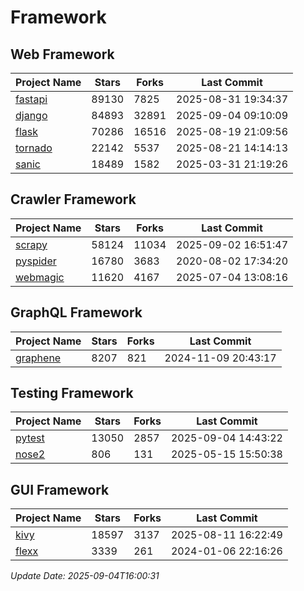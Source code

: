 # Framework

## Web Framework
| Project Name | Stars | Forks | Last Commit |
| ------------ | ----- | ----- | ----------- |
| [fastapi](https://github.com/fastapi/fastapi) | 89130 | 7825 | 2025-08-31 19:34:37 |
| [django](https://github.com/django/django) | 84893 | 32891 | 2025-09-04 09:10:09 |
| [flask](https://github.com/pallets/flask) | 70286 | 16516 | 2025-08-19 21:09:56 |
| [tornado](https://github.com/tornadoweb/tornado) | 22142 | 5537 | 2025-08-21 14:14:13 |
| [sanic](https://github.com/sanic-org/sanic) | 18489 | 1582 | 2025-03-31 21:19:26 |

## Crawler Framework
| Project Name | Stars | Forks | Last Commit |
| ------------ | ----- | ----- | ----------- |
| [scrapy](https://github.com/scrapy/scrapy) | 58124 | 11034 | 2025-09-02 16:51:47 |
| [pyspider](https://github.com/binux/pyspider) | 16780 | 3683 | 2020-08-02 17:34:20 |
| [webmagic](https://github.com/code4craft/webmagic) | 11620 | 4167 | 2025-07-04 13:08:16 |

## GraphQL Framework
| Project Name | Stars | Forks | Last Commit |
| ------------ | ----- | ----- | ----------- |
| [graphene](https://github.com/graphql-python/graphene) | 8207 | 821 | 2024-11-09 20:43:17 |

## Testing Framework
| Project Name | Stars | Forks | Last Commit |
| ------------ | ----- | ----- | ----------- |
| [pytest](https://github.com/pytest-dev/pytest) | 13050 | 2857 | 2025-09-04 14:43:22 |
| [nose2](https://github.com/nose-devs/nose2) | 806 | 131 | 2025-05-15 15:50:38 |

## GUI Framework
| Project Name | Stars | Forks | Last Commit |
| ------------ | ----- | ----- | ----------- |
| [kivy](https://github.com/kivy/kivy) | 18597 | 3137 | 2025-08-11 16:22:49 |
| [flexx](https://github.com/flexxui/flexx) | 3339 | 261 | 2024-01-06 22:16:26 |

*Update Date: 2025-09-04T16:00:31*